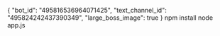 {
    "bot_id": "495816536964071425",
    "text_channel_id": "495824242437390349",
    "large_boss_image": true
}
npm install
node app.js
